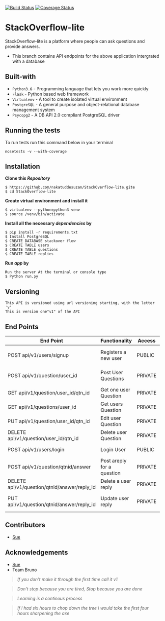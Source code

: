 [![Build Status](https://travis-ci.org/nakatuddesuzan/stackoverflowlite-db.svg?branch=challenge-three)](https://travis-ci.org/nakatuddesuzan/stackoverflowlite-db)
[![Coverage Status](https://coveralls.io/repos/github/nakatuddesuzan/stackoverflowlite-db/badge.svg?branch=challenge-three)](https://coveralls.io/github/nakatuddesuzan/stackoverflowlite-db?branch=challenge-three)
# StackOverflow-lite
StackOverflow-lite is a platform where people can ask questions and provide answers.

- This branch contains API endpoints for the above application intergrated with a database

## Built-with
- `Python3.6` - Programming language that lets you work more quickly
- `Flask` - Python based web framework
- `Virtualenv` - A tool to create isolated virtual environment
- `PostgreSQL` - A general purpose and object-relational database management system
- `Psycopg2`   - A DB API 2.0 compliant PostgreSQL driver 

## Running the tests
To run tests run this command below in your terminal

```
nosetests -v --with-coverage
```

## Installation
**Clone this _Repository_**
```
$ https://github.com/nakatuddesuzan/StackOverflow-lite.gite
$ cd StackOverflow-lite
```
**Create virtual environment and install it**
```
$ virtualenv --python=python3 venv
$ source /venv/bin/activate
```
**Install all the necessary _dependencies_ by**
```
$ pip install -r requirements.txt
$ Install PostgreSQL
$ CREATE DATABASE stackover flow
$ CREATE TABLE users
$ CREATE TABLE questions
$ CREATE TABLE replies

```
**Run _app_ by**

```
Run the server At the terminal or console type
$ Python run.py
```
## Versioning
```
This API is versioned using url versioning starting, with the letter 'v'
This is version one"v1" of the API
```
## End Points
|           End Point                      |     Functionality     |   Access   | Requirements|
|   -------------------------------------- |-----------------------|------------|-------------|
|     POST   api/v1/users/signup           | Registers a new user  |   PUBLIC   | email, password, username
|     POST api/v1/question/user_id         | Post User Questions   |   PRIVATE  | description, title, subject, user_id |
|     GET  api/v1/question/user_id/qtn_id  | Get one user Question |   PRIVATE  |user_id, question_id
|     GET  api/v1/questions/user_id        | Get users Question    |    PRIVATE  |user_id
|     PUT api/v1/question/user_id/qtn_id   | Edit user Question    |   PRIVATE  |user_id, question_id
|    DELETE api/v1/question/user_id/qtn_id | Delete user Question  |   PRIVATE  |user_id, question_id
|    POST   api/v1/users/login             | Login User            |   PUBLIC   |Email, password
|POST api/v1/question/qtnid/answer         | Post areply for a question|PRIVATE |user_id, question_id
|DELETE api/v1/question/qtnid/answer/reply_id|Delete a user reply  | PRIVATE    |user_id, qtn_id, reply
|PUT api/v1/question/qtnid/answer/reply_id|Update user reply       |PRIVATE |user_id, reply_id, qtn_id

## Contributors
- [Sue](https://github.com/nakatuddesuzan)

## Acknowledgements
- [Sue](https://github.com/nakatuddesuzan)
- Team Bruno

> *If you don't make it through the first time call it v1*

> *Don't stop because you are tired, Stop because you are done*

> *Learning is a continous process*

> *If i had six hours to chop down the tree i would take the first four hours sharpening the axe*
